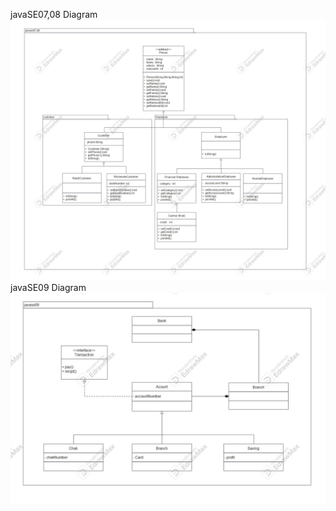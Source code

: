 javaSE07,08 Diagram
![javaSE07,08 Diagram](images/javase07.jpg)
javaSE09 Diagram
![javaSE09 Diagram](images/javase09.jpg)
